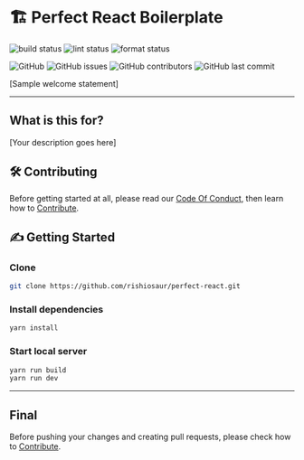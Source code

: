 # 🏗 Perfect React Boilerplate

![build status](https://github.com/rishiosaur/perfect-react/workflows/build/badge.svg)
![lint status](https://github.com/rishiosaur/perfect-react/workflows/lint/badge.svg)
![format status](https://github.com/rishiosaur/perfect-react/workflows/format/badge.svg)

![GitHub](https://img.shields.io/github/license/rishiosaur/perfect-react)
![GitHub issues](https://img.shields.io/github/issues/rishiosaur/perfect-react)
![GitHub contributors](https://img.shields.io/github/contributors/rishiosaur/perfect-react)
![GitHub last commit](https://img.shields.io/github/last-commit/rishiosaur/perfect-react)

[Sample welcome statement]

---

## What is this for?

[Your description goes here]

## 🛠 Contributing

Before getting started at all, please read our [Code Of Conduct](CODE_OF_CONDUCT.md), then learn how to [Contribute](CONTRIBUTING.md).

## ✍️ Getting Started

### Clone

```bash
git clone https://github.com/rishiosaur/perfect-react.git
```

### Install dependencies

```bash
yarn install
```

### Start local server

```bash
yarn run build
yarn run dev
```

---

## Final

Before pushing your changes and creating pull requests, please check how to [Contribute](CONTRIBUTING.md).
